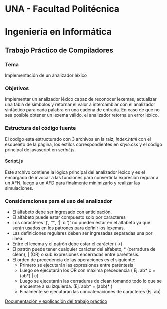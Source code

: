 # UNA - Facultad Politécnica
# Ingeniería en Informática
## Trabajo Práctico de Compiladores

### Tema 

Implementación de un analizador léxico

### Objetivos
Implementar un analizador léxico capaz de reconocer lexemas, actualizar una tabla de símbolos y retornar el valor a intercambiar con el analizador sintáctico para cada palabra en una cadena de entrada. En caso de que no sea posible obtener un lexema válido, el analizador retorna un error léxico.

### Estructura del código fuente
El codigo esta estructurado con 3 archivos en la raiz, _index.html_ con el esqueleto de la pagina, los estilos correspondientes en _style.css_ y el código principal de javascript en _script.js_.

#### Script.js
Este archivo contiene la lógica principal del analizador léxico y es el encargado de invocar a las funciones para convertir la expresión regular a un AFN, luego a un AFD para finalmente minimizarlo y realizar las simulaciones.

### Consideraciones para el uso del analizador

* El alfabeto debe ser ingresado con anticipación.
* El alfabeto puede estar compuesto solo por caracteres
* Los caracteres '(', '*', '|' o ')' no pueden estar en el alfabeto ya que serán usados en los patrones para definir los lexemas.
* Las definiciones regulares deben ser ingresadas separadas una por línea.
* Entre el lexema y el patrón debe estar el carácter (->)
* El patrón puede tener cualquier carácter del alfabeto, * (cerradura de clean), | (OR) o sub expresiones encerradas entre paréntesis.
* El orden de precedencia de las operaciones es el siguiente:
    * Primero se ejecutarán las expresiones entre paréntesis 
    * Luego se ejecutarán los OR con máxima precedencia ( Ej. ab*|c = (ab*) | c)
    * Luego se ejecutarán las cerraduras de clean tomando todo lo que se encuentre a su izquierda. (Ej. abb* = (abb)* )
    * Finalmente se ejecutarán las concatenaciones de caracteres (Ej. ab)

[Documentación y explicación del trabajo práctico](https://docs.google.com/document/d/17d27F08ScnLTWYXUO_VkqreIC9sUOApLNi7km4zcqcw/edit?usp=sharing)


